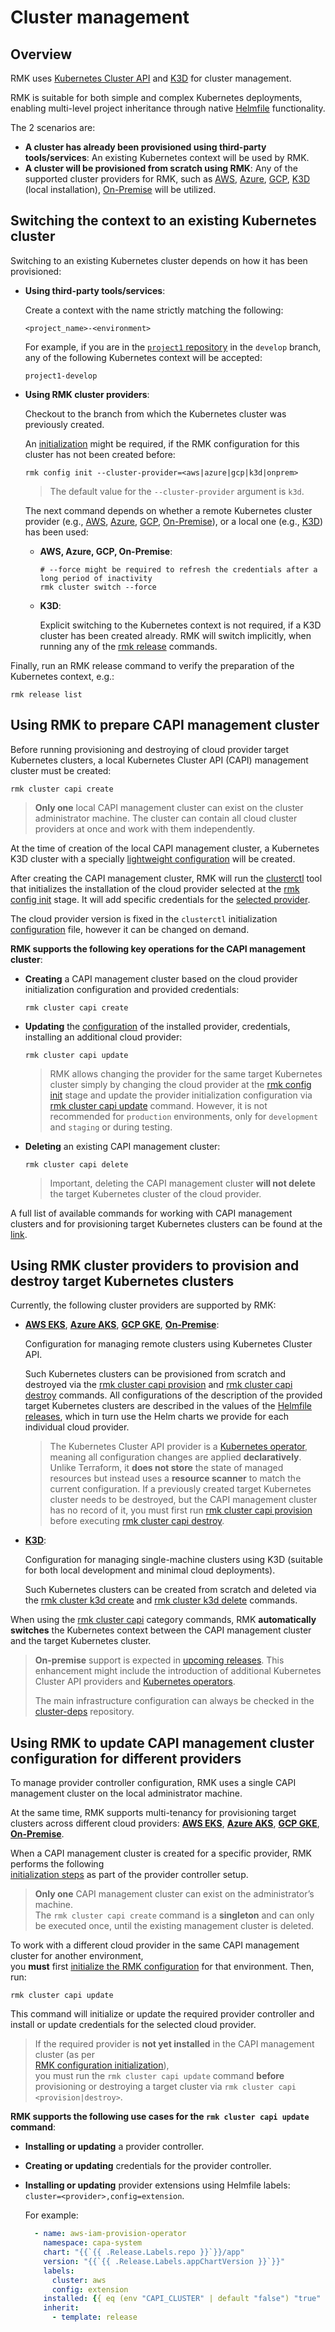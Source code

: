 # Cluster management

## Overview

RMK uses [Kubernetes Cluster API](https://cluster-api.sigs.k8s.io/introduction) and [K3D](https://k3d.io) for cluster
management.

RMK is suitable for both simple and complex Kubernetes deployments, enabling multi-level project inheritance through
native [Helmfile](https://helmfile.readthedocs.io/en/latest/) functionality.

The 2 scenarios are:

- **A cluster has already been provisioned using third-party tools/services**: An existing Kubernetes context will be
  used
  by RMK.
- **A cluster will be provisioned from scratch using RMK**: Any of the supported cluster providers for RMK, such as
  [AWS](../configuration-management/init-aws-provider.md),
  [Azure](../configuration-management/init-azure-provider.md),
  [GCP](../configuration-management/init-gcp-provider.md),
  [K3D](../configuration-management/init-k3d-provider.md) (local installation),
  [On-Premise](../configuration-management/init-onprem-provider.md)
  will be utilized.

## Switching the context to an existing Kubernetes cluster

Switching to an existing Kubernetes cluster depends on how it has been provisioned:

* **Using third-party tools/services**:
  
  Create a context with the name strictly matching the following:
  
  ```
  <project_name>-<environment>
  ```
  
  For example, if you are in
  the [`project1` repository](../project-management/requirement-for-project-repository.md#requirement-for-project-repository)
  in the `develop` branch, any of the following Kubernetes context will be accepted:
  
  ```
  project1-develop
  ```

* **Using RMK cluster providers**:
  
  Checkout to the branch from which the Kubernetes cluster was previously created.
  
  An [initialization](../configuration-management/configuration-management.md#initialization-of-rmk-configuration-for-different-cluster-providers)
  might be required, if the RMK configuration for this cluster has not been created before:
  
  ```shell
  rmk config init --cluster-provider=<aws|azure|gcp|k3d|onprem>
  ```
  
  > The default value for the `--cluster-provider` argument is `k3d`.
  
  The next command depends on whether a remote Kubernetes cluster provider
  (e.g., [AWS](../configuration-management/init-aws-provider.md),
  [Azure](../configuration-management/init-azure-provider.md),
  [GCP](../configuration-management/init-gcp-provider.md),
  [On-Premise](../configuration-management/init-onprem-provider.md)),
  or a local one (e.g., [K3D](../configuration-management/init-k3d-provider.md)) has been used:
  
  * **AWS, Azure, GCP, On-Premise**:
    
    ```shell
    # --force might be required to refresh the credentials after a long period of inactivity
    rmk cluster switch --force
    ```
  
  * **K3D**:
    
    Explicit switching to the Kubernetes context is not required, if a K3D cluster has been created already.
    RMK will switch implicitly, when running any of the [rmk release](../../commands.md#release) commands.

Finally, run an RMK release command to verify the preparation of the Kubernetes context, e.g.:

```shell
rmk release list
```

## Using RMK to prepare CAPI management cluster

Before running provisioning and destroying of cloud provider target Kubernetes clusters, a local Kubernetes Cluster API
(CAPI) management cluster must be created:

```shell
rmk cluster capi create
```

> **Only one** local CAPI management cluster can exist on the cluster administrator machine.
> The cluster can contain all cloud cluster providers at once and work with them independently.

At the time of creation of the local CAPI management cluster, a Kubernetes K3D cluster with a specially
[lightweight configuration](https://github.com/edenlabllc/cluster-deps.bootstrap.infra/blob/develop/etc/deps/develop/values/capi-cluster.yaml.gotmpl)
will be created.

After creating the CAPI management cluster, RMK will run the
[clusterctl](https://cluster-api.sigs.k8s.io/clusterctl/overview) tool that initializes the installation
of the cloud provider selected at the [rmk config init](../../commands.md#init-i) stage.
It will add specific credentials for the
[selected provider](../configuration-management/configuration-management.md#initialization-of-rmk-configuration-for-different-cluster-providers).

The cloud provider version is fixed in the `clusterctl` initialization
[configuration](https://github.com/edenlabllc/cluster-deps.bootstrap.infra/blob/develop/etc/deps/develop/values/clusterctl-config.yaml.gotmpl)
file, however it can be changed on demand.

**RMK supports the following key operations for the CAPI management cluster**:

- **Creating** a CAPI management cluster based on the cloud provider initialization configuration and provided
  credentials:
  
  ```shell
  rmk cluster capi create 
  ```

- **Updating**
  the [configuration](https://github.com/edenlabllc/cluster-deps.bootstrap.infra/blob/develop/etc/deps/develop/values/clusterctl-config.yaml.gotmpl)
  of the installed provider, credentials, installing an additional cloud provider:
  
  ```shell
  rmk cluster capi update
  ```
  
  > RMK allows changing the provider for the same target Kubernetes cluster simply by changing the cloud provider
  > at the [rmk config init](../../commands.md#init-i) stage and update the provider initialization configuration via
  > [rmk cluster capi update](../../commands.md#update-u) command.
  > However, it is not recommended for `production` environments, only for `development` and `staging` or during
  > testing.

- **Deleting** an existing CAPI management cluster:
  
  ```shell
  rmk cluster capi delete
  ```
  
  > Important, deleting the CAPI management cluster **will not delete** the target Kubernetes cluster of the cloud
  > provider.

A full list of available commands for working with CAPI management clusters
and for provisioning target Kubernetes clusters can be found at the [link](../../commands.md#capi-c).

## Using RMK cluster providers to provision and destroy target Kubernetes clusters

Currently, the following cluster providers are supported by RMK:

- **[AWS EKS](usage-aws-provider.md)**, **[Azure AKS](usage-azure-provider.md)**, **[GCP GKE](usage-gcp-provider.md)**, 
  **[On-Premise](usage-onprem-provider.md)**:
  
  Configuration for managing remote clusters using Kubernetes Cluster API.
  
  Such Kubernetes clusters can be provisioned from scratch
  and destroyed via the [rmk cluster capi provision](../../commands.md#provision-p) and
  [rmk cluster capi destroy](../../commands.md#destroy) commands. All configurations of the description of the provided
  target Kubernetes clusters are described in the values of the [Helmfile](https://helmfile.readthedocs.io/en/latest/)
  [releases](https://github.com/edenlabllc/cluster-deps.bootstrap.infra/tree/develop/etc/deps/develop/values),
  which in turn use the Helm charts we provide for each individual cloud provider.
  
  > The Kubernetes Cluster API provider is
  > a [Kubernetes operator](https://kubernetes.io/docs/concepts/extend-kubernetes/operator/), meaning all configuration
  > changes are applied **declaratively**. Unlike Terraform, it **does not store** the state of managed resources but
  > instead uses a **resource scanner** to match the current configuration. If a previously created target Kubernetes
  > cluster needs to be destroyed, but the CAPI management cluster has no record of it, you must first run
  > [rmk cluster capi provision](../../commands.md#provision-p) before executing
  > [rmk cluster capi destroy](../../commands.md#destroy).

- **[K3D](usage-k3d-provider.md)**:
  
  Configuration for managing single-machine clusters using K3D (suitable for both local development and minimal cloud
  deployments).
  
  Such Kubernetes clusters can be created from scratch and deleted via the
  [rmk cluster k3d create](../../commands.md#create-c) and
  [rmk cluster k3d delete](../../commands.md#delete-d) commands.

When using the [rmk cluster capi](../../commands.md#capi-c) category commands, RMK **automatically switches** the
Kubernetes context between the CAPI management cluster and the target Kubernetes cluster.

> **On-premise** support is expected in [upcoming releases](../../index.md#roadmap). This enhancement might include the
> introduction of additional Kubernetes Cluster API providers and
> [Kubernetes operators](https://kubernetes.io/docs/concepts/extend-kubernetes/operator/).
>
> The main infrastructure configuration can always be checked in the
> [cluster-deps](https://github.com/edenlabllc/cluster-deps.bootstrap.infra) repository.

## Using RMK to update CAPI management cluster configuration for different providers

To manage provider controller configuration, RMK uses a single CAPI management cluster on the local administrator
machine.

At the same time, RMK supports multi-tenancy for provisioning target clusters across different cloud providers:
**[AWS EKS](usage-aws-provider.md)**, **[Azure AKS](usage-azure-provider.md)**, **[GCP GKE](usage-gcp-provider.md)**, **[On-Premise](usage-onprem-provider.md)**.

When a CAPI management cluster is created for a specific provider, RMK performs the following  
[initialization steps](#using-rmk-to-prepare-capi-management-cluster) as part of the provider controller setup.

> **Only one** CAPI management cluster can exist on the administrator’s machine.  
> The `rmk cluster capi create` command is a **singleton** and can only be executed once,
> until the existing management cluster is deleted.

To work with a different cloud provider in the same CAPI management cluster for another environment,  
you **must** first 
[initialize the RMK configuration](../configuration-management/configuration-management.md#initialization-of-rmk-configuration-for-different-cluster-providers)
for that environment. Then, run:

```shell
rmk cluster capi update
```

This command will initialize or update the required provider controller and install or update credentials for
the selected cloud provider.

> If the required provider is **not yet installed** in the CAPI management cluster (as per  
> [RMK configuration initialization](../configuration-management/configuration-management.md#initialization-of-rmk-configuration-for-different-cluster-providers)),  
> you must run the `rmk cluster capi update` command **before** provisioning or destroying a target cluster via
> `rmk cluster capi <provision|destroy>`.

**RMK supports the following use cases for the `rmk cluster capi update` command**:

- **Installing or updating** a provider controller.
- **Creating or updating** credentials for the provider controller.
- **Installing or updating** provider extensions using Helmfile labels: `cluster=<provider>,config=extension`.
  
  For example:
  
  ```yaml
    - name: aws-iam-provision-operator
      namespace: capa-system
      chart: "{{`{{ .Release.Labels.repo }}`}}/app"
      version: "{{`{{ .Release.Labels.appChartVersion }}`}}"
      labels:
        cluster: aws
        config: extension
      installed: {{ eq (env "CAPI_CLUSTER" | default "false") "true" }}
      inherit:
        - template: release
  ```
